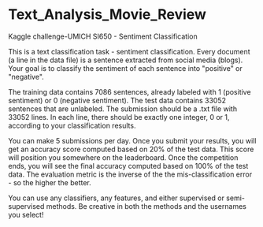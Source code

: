 # Text_Analysis_Movie_Review
Kaggle challenge-UMICH SI650 - Sentiment Classification

This is a text classification task - sentiment classification. Every document (a line in the data file) is a sentence extracted from social media (blogs). Your goal is to classify the sentiment of each sentence into "positive" or "negative". 

The training data contains 7086 sentences, already labeled with 1 (positive sentiment) or 0 (negative sentiment). The test data contains 33052 sentences that are unlabeled. The submission should be a .txt file with 33052 lines. In each line, there should be exactly one integer, 0 or 1, according to your classification results. 

You can make 5 submissions per day. Once you submit your results, you will get an accuracy score computed based on 20% of the test data. This score will position you somewhere on the leaderboard. Once the competition ends, you will see the final accuracy computed based on 100% of the test data. The evaluation metric is the inverse of the the mis-classification error - so the higher the better.   

You can use any classifiers, any features, and either supervised or semi-supervised methods. Be creative in both the methods and the usernames you select!
